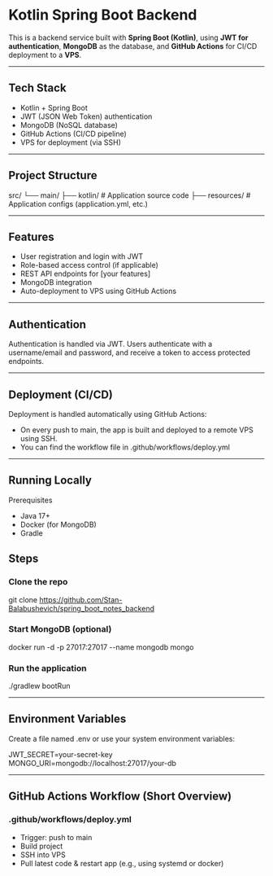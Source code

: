 # Kotlin Spring Boot Backend

This is a backend service built with **Spring Boot (Kotlin)**, using **JWT for authentication**, **MongoDB** as the database, and **GitHub Actions** for CI/CD deployment to a **VPS**.

---

## Tech Stack

- Kotlin + Spring Boot
- JWT (JSON Web Token) authentication
- MongoDB (NoSQL database)
- GitHub Actions (CI/CD pipeline)
- VPS for deployment (via SSH)

---

## Project Structure

src/
 └── main/
     ├── kotlin/           # Application source code
     ├── resources/        # Application configs (application.yml, etc.)

---

## Features

- User registration and login with JWT
- Role-based access control (if applicable)
- REST API endpoints for [your features]
- MongoDB integration
- Auto-deployment to VPS using GitHub Actions

---

## Authentication

Authentication is handled via JWT. Users authenticate with a username/email and password, and receive a token to access protected endpoints.

---

## Deployment (CI/CD)

Deployment is handled automatically using GitHub Actions:

- On every push to main, the app is built and deployed to a remote VPS using SSH.
- You can find the workflow file in .github/workflows/deploy.yml

---

## Running Locally

Prerequisites
- Java 17+
- Docker (for MongoDB)
- Gradle

## Steps

### Clone the repo
git clone https://github.com/Stan-Balabushevich/spring_boot_notes_backend

### Start MongoDB (optional)
docker run -d -p 27017:27017 --name mongodb mongo

### Run the application
./gradlew bootRun

---

## Environment Variables

Create a file named .env or use your system environment variables:

JWT_SECRET=your-secret-key
MONGO_URI=mongodb://localhost:27017/your-db

---

## GitHub Actions Workflow (Short Overview)

### .github/workflows/deploy.yml
- Trigger: push to main
- Build project
- SSH into VPS
- Pull latest code & restart app (e.g., using systemd or docker)



